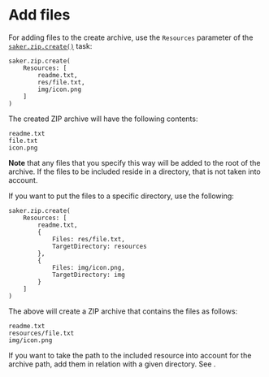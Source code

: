 # Add files

For adding files to the create archive, use the `Resources` parameter of the [`saker.zip.create()`](/taskdoc/saker.zip.create.html) task:

```sakerscript
saker.zip.create(
	Resources: [
		readme.txt,
		res/file.txt,
		img/icon.png
	]
)
```

The created ZIP archive will have the following contents:

```plaintext
readme.txt
file.txt
icon.png
```

**Note** that any files that you specify this way will be added to the root of the archive. If the files to be included reside in a directory, that is not taken into account.

If you want to put the files to a specific directory, use the following:

```sakerscript
saker.zip.create(
	Resources: [
		readme.txt,
		{
			Files: res/file.txt,
			TargetDirectory: resources
		},
		{
			Files: img/icon.png,
			TargetDirectory: img
		}
	]
)
```

The above will create a ZIP archive that contains the files as follows:

```plaintext
readme.txt
resources/file.txt
img/icon.png
```

If you want to take the path to the included resource into account for the archive path, add them in relation with a given directory. See [](adddirectory.md).